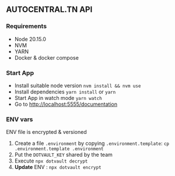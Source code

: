 ## AUTOCENTRAL.TN API

### Requirements

- Node 20.15.0
- NVM
- YARN
- Docker & docker compose

### Start App

- Install suitable node version `nvm install && nvm use`
- Install dependencies `yarn install` or `yarn`
- Start App in watch mode `yarn watch`
- Go to [http://localhost:5555/documentation](http://localhost:5555/documentation)

### ENV vars

ENV file is encrypted & versioned

1. Create a file `.environment` by copying `.environment.template`: `cp .environment.template .environment`
2. Put the `DOTVAULT_KEY` shared by the team
3. Execute `npx dotvault decrypt`
4. **Update** ENV : `npx dotvault encrypt`
